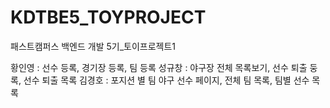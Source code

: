 # KDTBE5_TOYPROJECT
패스트캠퍼스 백엔드 개발 5기_토이프로젝트1

황인영 : 선수 등록, 경기장 등록, 팀 등록
성규창 : 야구장 전체 목록보기, 선수  퇴출 둥록, 선수 퇴출 목록
김경호 : 포지션 별 팀 야구 선수 페이지, 전체 팀 목록, 팀별 선수 목록
